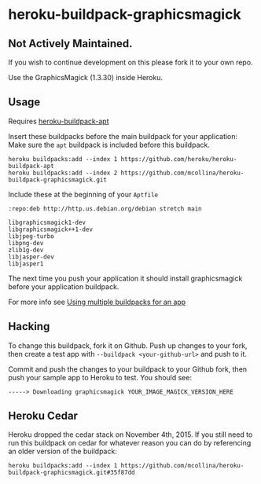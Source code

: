 heroku-buildpack-graphicsmagick
===============================

## Not Actively Maintained.
If you wish to continue development on this please fork it to your own repo.

Use the GraphicsMagick (1.3.30) inside Heroku.

## Usage

Requires [heroku-buildpack-apt](https://github.com/heroku/heroku-buildpack-apt)

Insert these buildpacks before the main buildpack for your application:
Make sure the `apt` buildpack is included before this buildpack.

```
heroku buildpacks:add --index 1 https://github.com/heroku/heroku-buildpack-apt
heroku buildpacks:add --index 2 https://github.com/mcollina/heroku-buildpack-graphicsmagick.git
```

Include these at the beginning of your `Aptfile`
```
:repo:deb http://http.us.debian.org/debian stretch main

libgraphicsmagick1-dev
libgraphicsmagick++1-dev
libjpeg-turbo
libpng-dev
zlib1g-dev
libjasper-dev
libjasper1
```

The next time you push your application it should install graphicsmagick before
your application buildpack.

For more info see [Using multiple buildpacks for an app](https://devcenter.heroku.com/articles/using-multiple-buildpacks-for-an-app)

## Hacking

To change this buildpack, fork it on Github.  Push up changes to your fork,
then create a test app with `--buildpack <your-github-url>` and push to it.

Commit and push the changes to your buildpack to your Github fork, then
push your sample app to Heroku to test.  You should see:

    -----> Downloading graphicsmagick YOUR_IMAGE_MAGICK_VERSION_HERE

## Heroku Cedar

Heroku dropped the cedar stack on November 4th, 2015. If you still need to run
this buildpack on cedar for whatever reason you can do by referencing an older
version of the buildpack:

```
heroku buildpacks:add --index 1 https://github.com/mcollina/heroku-buildpack-graphicsmagick.git#35f87dd
```

